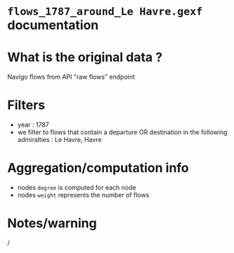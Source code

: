 
`flows_1787_around_Le Havre.gexf` documentation
===

# What is the original data ? 

Navigo flows from API "raw flows" endpoint

# Filters

- year : 1787
- we filter to flows that contain a departure OR destination in the following admiralties : Le Havre, Havre

# Aggregation/computation info

- nodes `degree` is computed for each node
- nodes `weight` represents the number of flows

# Notes/warning

/
